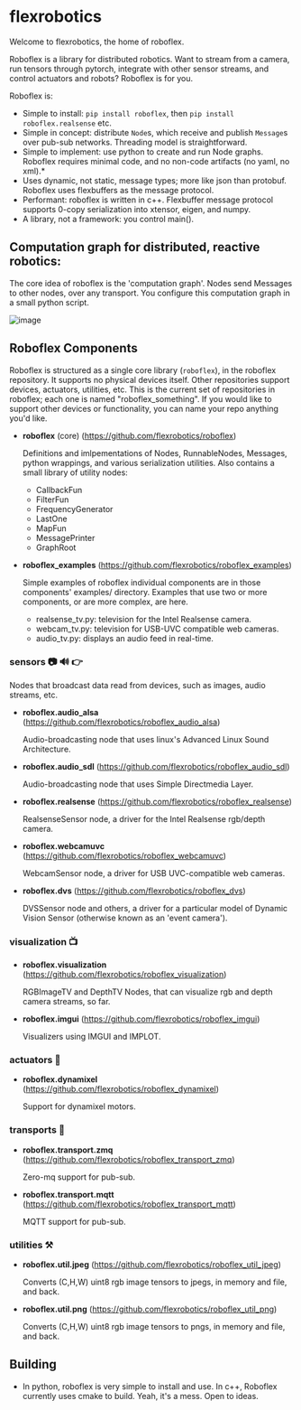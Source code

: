 # flexrobotics

Welcome to flexrobotics, the home of roboflex.

Roboflex is a library for distributed robotics. Want to stream from a camera, run tensors through pytorch, integrate with other sensor streams, and control actuators and robots? Roboflex is for you.

Roboflex is:
* Simple to install: `pip install roboflex`, then `pip install roboflex.realsense` etc.
* Simple in concept: distribute `Node`s, which receive and publish `Message`s over pub-sub networks. Threading model is straightforward.
* Simple to implement: use python to create and run Node graphs. Roboflex requires minimal code, and no non-code artifacts (no yaml, no xml).*
* Uses dynamic, not static, message types; more like json than protobuf. Roboflex uses flexbuffers as the message protocol.
* Performant: roboflex is written in c++. Flexbuffer message protocol supports 0-copy serialization into xtensor, eigen, and numpy.
* A library, not a framework: you control main().


## Computation graph for distributed, reactive robotics:

The core idea of roboflex is the 'computation graph'. Nodes send Messages to other nodes, over any transport. You configure this computation graph in a small python script.

![image](https://github.com/flexrobotics/.github/assets/132782/d0ae5226-4cfd-4954-b7eb-244b315cbf70)



## Roboflex Components

Roboflex is structured as a single core library (`roboflex`), in the roboflex repository. It supports no physical devices itself. Other repositories support devices, actuators, utilities, etc. This is the current set of repositories in roboflex; each one is named "roboflex_something". If you would like to support other devices or functionality, you can name your repo anything you'd like.

* **roboflex** (core) (https://github.com/flexrobotics/roboflex)

    Definitions and imlpementations of Nodes, RunnableNodes, Messages, python wrappings, and various serialization utilities. Also contains a small library of utility nodes:

    * CallbackFun
    * FilterFun
    * FrequencyGenerator
    * LastOne
    * MapFun
    * MessagePrinter
    * GraphRoot

* **roboflex_examples** (https://github.com/flexrobotics/roboflex_examples)

    Simple examples of roboflex individual components are in those components' examples/ directory. Examples that use two or more components, or are more complex, are here.

    * realsense_tv.py: television for the Intel Realsense camera.
    * webcam_tv.py: television for USB-UVC compatible web cameras.
    * audio_tv.py: displays an audio feed in real-time.

### sensors 📷 🔊 👉

Nodes that broadcast data read from devices, such as images, audio streams, etc.

* **roboflex.audio_alsa** (https://github.com/flexrobotics/roboflex_audio_alsa) 
    
    Audio-broadcasting node that uses linux's Advanced Linux Sound Architecture.

* **roboflex.audio_sdl** (https://github.com/flexrobotics/roboflex_audio_sdl) 
    
    Audio-broadcasting node that uses Simple Directmedia Layer.

* **roboflex.realsense** (https://github.com/flexrobotics/roboflex_realsense)

    RealsenseSensor node, a driver for the Intel Realsense rgb/depth camera.

* **roboflex.webcamuvc** (https://github.com/flexrobotics/roboflex_webcamuvc)

    WebcamSensor node, a driver for USB UVC-compatible web cameras.

* **roboflex.dvs** (https://github.com/flexrobotics/roboflex_dvs)

    DVSSensor node and others, a driver for a particular model of Dynamic Vision Sensor (otherwise known as an 'event camera').

### visualization 📺 

* **roboflex.visualization** (https://github.com/flexrobotics/roboflex_visualization)

    RGBImageTV and DepthTV Nodes, that can visualize rgb and depth camera streams, so far.

* **roboflex.imgui** (https://github.com/flexrobotics/roboflex_imgui)

    Visualizers using IMGUI and IMPLOT.

### actuators 🤖

* **roboflex.dynamixel** (https://github.com/flexrobotics/roboflex_dynamixel)

    Support for dynamixel motors.

### transports 🚡

* **roboflex.transport.zmq** (https://github.com/flexrobotics/roboflex_transport_zmq)

    Zero-mq support for pub-sub.

* **roboflex.transport.mqtt** (https://github.com/flexrobotics/roboflex_transport_mqtt)

    MQTT support for pub-sub.

### utilities ⚒️

* **roboflex.util.jpeg** (https://github.com/flexrobotics/roboflex_util_jpeg)

    Converts (C,H,W) uint8 rgb image tensors to jpegs, in memory and file, and back.

* **roboflex.util.png** (https://github.com/flexrobotics/roboflex_util_png)

    Converts (C,H,W) uint8 rgb image tensors to pngs, in memory and file, and back.

## Building

* In python, roboflex is very simple to install and use. In c++, Roboflex currently uses cmake to build. Yeah, it's a mess. Open to ideas.
